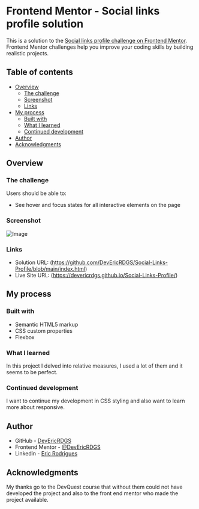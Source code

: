# Frontend Mentor - Social links profile solution

This is a solution to the [Social links profile challenge on Frontend Mentor](https://www.frontendmentor.io/challenges/social-links-profile-UG32l9m6dQ). Frontend Mentor challenges help you improve your coding skills by building realistic projects. 

## Table of contents

- [Overview](#overview)
  - [The challenge](#the-challenge)
  - [Screenshot](#screenshot)
  - [Links](#links)
- [My process](#my-process)
  - [Built with](#built-with)
  - [What I learned](#what-i-learned)
  - [Continued development](#continued-development)
- [Author](#author)
- [Acknowledgments](#acknowledgments)

## Overview

### The challenge

Users should be able to:

- See hover and focus states for all interactive elements on the page

### Screenshot

![Image](https://github.com/user-attachments/assets/cdea3b72-cca5-4c70-93c8-ea9515f28733)

### Links

- Solution URL: (https://github.com/DevEricRDGS/Social-Links-Profile/blob/main/index.html)
- Live Site URL: (https://devericrdgs.github.io/Social-Links-Profile/)

## My process

### Built with

- Semantic HTML5 markup
- CSS custom properties
- Flexbox

### What I learned

In this project I delved into relative measures, I used a lot of them and it seems to be perfect.

### Continued development

I want to continue my development in CSS styling and also want to learn more about responsive.

## Author

- GitHub - [DevEricRDGS](https://github.com/DevEricRDGS)
- Frontend Mentor - [@DevEricRDGS](https://www.frontendmentor.io/profile/DevEricRDGS)
- Linkedin - [Eric Rodrigues](https://www.linkedin.com/in/eric-rodrigues-9306a0266/)

## Acknowledgments

My thanks go to the DevQuest course that without them could not have developed the project and also to the front end mentor who made the project available.

